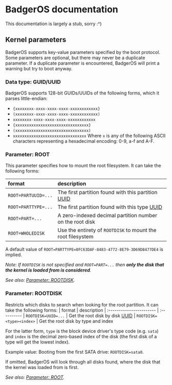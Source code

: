 # BadgerOS documentation
This documentation is largely a stub, sorry :^)

## Kernel parameters
BadgerOS supports key-value parameters specified by the boot protocol.
Some parameters are optional, but there may never be a duplicate parameter.
If a duplicate parameter is encountered, BadgerOS will print a warning but try to boot anyway.

### Data type: GUID/UUID
BadgerOS supports 128-bit GUIDs/UUIDs of the following forms, which it parses little-endian:
- `{xxxxxxxx-xxxx-xxxx-xxxx-xxxxxxxxxxxx}`
- `(xxxxxxxx-xxxx-xxxx-xxxx-xxxxxxxxxxxx)`
- `xxxxxxxx-xxxx-xxxx-xxxx-xxxxxxxxxxxx`
- `{xxxxxxxxxxxxxxxxxxxxxxxxxxxxxxxx}`
- `(xxxxxxxxxxxxxxxxxxxxxxxxxxxxxxxx)`
- `xxxxxxxxxxxxxxxxxxxxxxxxxxxxxxxx`
Where `x` is any of the following ASCII characters representing a hexadecimal encoding: 0-9, a-f and A-F.

### Parameter: ROOT
This parameter specifies how to mount the root filesystem.
It can take the following forms:

| format              | description
| :------------------ | :----------
| `ROOT=PARTUUID=...` | The first partition found with this partition [UUID](#data-type-guiduuid)
| `ROOT=PARTTYPE=...` | The first partition found with this type [UUID](#data-type-guiduuid)
| `ROOT=PART=...`     | A zero-indexed decimal partition number on the root disk
| `ROOT=WHOLEDISK`    | Use the entirety of `ROOTDISK` to mount the root filesystem

A default value of `ROOT=PARTTYPE=0FC63DAF-8483-4772-8E79-3D69D8477DE4` is implied.

*Note: If `ROOTDISK` is not specified and `ROOT=PART=...` then **only the disk that the kernel is loaded from is considered**.*

*See also: [Parameter: ROOTDISK](#parameter-rootdisk).*

### Parameter: ROOTDISK
Restricts which disks to search when looking for the root partition.
It can take the following forms:
| format                   | description
| :----------------------- | :----------
| `ROOTDISK=UUID=...`      | Get the root disk by disk [UUID](#data-type-guiduuid)
| `ROOTDISK=<type><index>` | Get the root disk by type and index

For the latter form, `type` is the block device driver's type code (e.g. `sata`) and `index` is the decimal zero-based index of the disk (the first disk of a type will get the lowest index).

Example value: Booting from the first SATA drive: `ROOTDISK=sata0`.

If omitted, BadgerOS will look through all disks found, where the disk that the kernel was loaded from is first.

*See also: [Parameter: ROOT](#parameter-root).*
